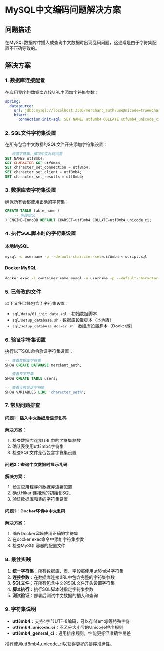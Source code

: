 # MySQL中文编码问题解决方案

## 问题描述

在MySQL数据库中插入或查询中文数据时出现乱码问题，这通常是由于字符集配置不正确导致的。

## 解决方案

### 1. 数据库连接配置

在应用程序的数据库连接URL中添加字符集参数：

```yaml
spring:
  datasource:
    url: jdbc:mysql://localhost:3306/merchant_auth?useUnicode=true&characterEncoding=utf8&useSSL=false&serverTimezone=Asia/Shanghai&allowPublicKeyRetrieval=true&useLegacyDatetimeCode=false&characterSetResults=utf8&connectionCollation=utf8_unicode_ci&zeroDateTimeBehavior=convertToNull
    hikari:
      connection-init-sql: SET NAMES utf8mb4 COLLATE utf8mb4_unicode_ci
```

### 2. SQL文件字符集设置

在所有包含中文数据的SQL文件开头添加字符集设置：

```sql
-- 设置字符集，解决中文乱码问题
SET NAMES utf8mb4;
SET CHARACTER SET utf8mb4;
SET character_set_connection = utf8mb4;
SET character_set_client = utf8mb4;
SET character_set_results = utf8mb4;
```

### 3. 数据库表字符集设置

确保所有表都使用正确的字符集：

```sql
CREATE TABLE table_name (
    -- 字段定义
) ENGINE=InnoDB DEFAULT CHARSET=utf8mb4 COLLATE=utf8mb4_unicode_ci;
```

### 4. 执行SQL脚本时的字符集设置

#### 本地MySQL
```bash
mysql -u username -p --default-character-set=utf8mb4 < script.sql
```

#### Docker MySQL
```bash
docker exec -i container_name mysql -u username -p --default-character-set=utf8mb4 < script.sql
```

### 5. 已修改的文件

以下文件已经包含了字符集设置：

- `sql/data/01_init_data.sql` - 初始数据脚本
- `sql/setup_database.sh` - 数据库设置脚本（本地版）
- `sql/setup_database_docker.sh` - 数据库设置脚本（Docker版）

### 6. 验证字符集设置

执行以下SQL命令验证字符集设置：

```sql
-- 查看数据库字符集
SHOW CREATE DATABASE merchant_auth;

-- 查看表字符集
SHOW CREATE TABLE users;

-- 查看当前会话字符集
SHOW VARIABLES LIKE 'character_set%';
```

### 7. 常见问题排查

#### 问题1：插入中文数据后显示乱码
**解决方案：**
1. 检查数据库连接URL中的字符集参数
2. 确认表使用utf8mb4字符集
3. 检查SQL文件是否包含字符集设置

#### 问题2：查询中文数据时显示乱码
**解决方案：**
1. 检查应用程序的数据库连接配置
2. 确认Hikari连接池的初始化SQL
3. 验证数据库和表的字符集设置

#### 问题3：Docker环境中中文乱码
**解决方案：**
1. 确保Docker容器使用正确的字符集
2. 在docker exec命令中添加字符集参数
3. 检查MySQL容器的配置文件

### 8. 最佳实践

1. **统一字符集**：所有数据库、表、字段都使用utf8mb4字符集
2. **连接参数**：在数据库连接URL中包含完整的字符集参数
3. **SQL文件**：在所有包含中文的SQL文件开头设置字符集
4. **脚本执行**：执行SQL脚本时指定字符集参数
5. **测试验证**：部署后测试中文数据的插入和查询

### 9. 字符集说明

- **utf8mb4**：支持4字节UTF-8编码，可以存储emoji等特殊字符
- **utf8mb4_unicode_ci**：不区分大小写的Unicode排序规则
- **utf8mb4_general_ci**：通用排序规则，性能更好但准确性稍差

推荐使用utf8mb4_unicode_ci以获得更好的排序准确性。 